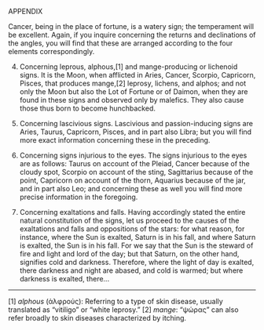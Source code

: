 APPENDIX

Cancer, being in the place of fortune, is a watery sign; the temperament will be excellent. Again, if you inquire concerning the returns and declinations of the angles, you will find that these are arranged according to the four elements correspondingly.

4. Concerning leprous, alphous,[1] and mange-producing or lichenoid signs.
It is the Moon, when afflicted in Aries, Cancer, Scorpio, Capricorn, Pisces, that produces mange,[2] leprosy, lichens, and alphos; and not only the Moon but also the Lot of Fortune or of Daimon, when they are found in these signs and observed only by malefics. They also cause those thus born to become hunchbacked.

5. Concerning lascivious signs.
Lascivious and passion-inducing signs are Aries, Taurus, Capricorn, Pisces, and in part also Libra; but you will find more exact information concerning these in the preceding.

6. Concerning signs injurious to the eyes.
The signs injurious to the eyes are as follows: Taurus on account of the Pleiad, Cancer because of the cloudy spot, Scorpio on account of the sting, Sagittarius because of the point, Capricorn on account of the thorn, Aquarius because of the jar, and in part also Leo; and concerning these as well you will find more precise information in the foregoing.

7. Concerning exaltations and falls.
Having accordingly stated the entire natural constitution of the signs, let us proceed to the causes of the exaltations and falls and oppositions of the stars: for what reason, for instance, where the Sun is exalted, Saturn is in his fall, and where Saturn is exalted, the Sun is in his fall. For we say that the Sun is the steward of fire and light and lord of the day; but that Saturn, on the other hand, signifies cold and darkness. Therefore, where the light of day is exalted, there darkness and night are abased, and cold is warmed; but where darkness is exalted, there...

---

[1] *alphous* (ἀλφρούς): Referring to a type of skin disease, usually translated as “vitiligo” or “white leprosy.”
[2] *mange*: “ψώρας” can also refer broadly to skin diseases characterized by itching.